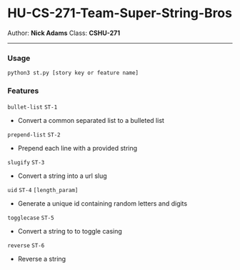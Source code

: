 # HU-CS-271-Team-Super-String-Bros

Author: **Nick Adams**
Class: **CSHU-271**
***

### Usage 
`python3 st.py [story key or feature name]`

### Features

`bullet-list` `ST-1` 
 - Convert a common separated list to a bulleted list


`prepend-list` `ST-2` 
 - Prepend each line with a provided string


`slugify` `ST-3` 
 - Convert a string into a url slug


`uid` `ST-4` `[length_param]` 
 - Generate a unique id containing random letters and digits


`togglecase` `ST-5` 
 - Convert a string to to toggle casing


`reverse` `ST-6` 
 - Reverse a string